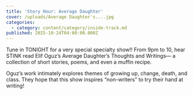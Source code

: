 ```yaml
---
title: 'Story Hour: Average Daughter'
cover: /uploads/Average Daughter's....jpg
categories:
  - category: content/category/inside-track.md
published: 2025-10-24T04:00:00.000Z
---
```


Tune in TONIGHT for a very special specialty show!! From 9pm to 10, hear STINK read Elif Oguz’s Average Daughter’s Thoughts and Writings— a collection of short stories, poems, and even a muffin recipe.

Oguz’s work intimately explores themes of growing up, change, death, and class. They hope that this show inspires “non-writers” to try their hand at writing!
